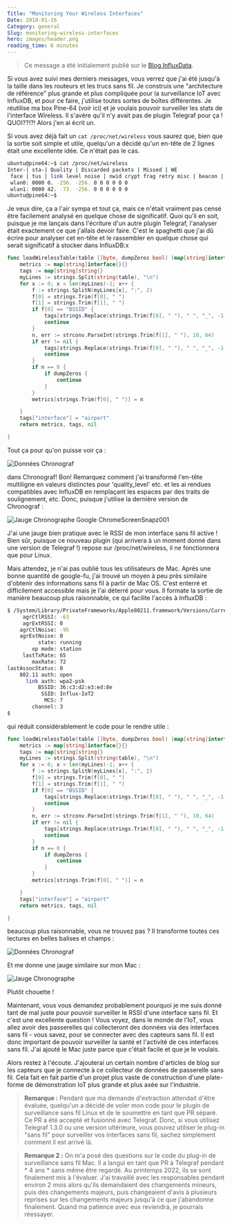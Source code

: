 ```yaml
---
Title: "Monitoring Your Wireless Interfaces"
Date: 2018-01-16
Category: general
Slug: monitoring-wireless-interfaces
hero: images/header.png
reading_time: 6 minutes
---
```


> Ce message a été initialement publié sur le [Blog InfluxData](https://www.influxdata.com/blog/monitoring-wireless-interfaces/).

Si vous avez suivi mes derniers messages, vous verrez que j'ai été jusqu'à la taille dans les routeurs et les trucs sans fil. Je construis une "architecture de référence" plus grande et plus compliquée pour la surveillance IoT avec InfluxDB, et pour ce faire, j'utilise toutes sortes de boîtes différentes. Je réutilise ma box Pine-64 (voir ici) et je voulais pouvoir surveiller les stats de l'interface Wireless. Il s'avère qu'il n'y avait pas de plugin Telegraf pour ça ! QUOI??!?! Alors j'en ai écrit un.

Si vous avez déjà fait un `cat /proc/net/wireless` vous saurez que, bien que la sortie soit simple et utile, quelqu'un a décidé qu'un en-tête de 2 lignes était une excellente idée. Ce n'était pas le cas.

```bash
ubuntu@pine64:~$ cat /proc/net/wireless
Inter-| sta-| Quality | Discarded packets | Missed | WE
 face | tus | link level noise | nwid crypt frag retry misc | beacon | 22
 wlan0: 0000 0. -256. -256. 0 0 0 0 0 0
 wlan1: 0000 42. -73. -256. 0 0 0 0 0 0
ubuntu@pine64:~$
```

Je veux dire, ça a l'air sympa et tout ça, mais ce n'était vraiment pas censé être facilement analysé en quelque chose de significatif. Quoi qu'il en soit, puisque je me lançais dans l'écriture d'un autre plugin Telegraf, l'analyser était exactement ce que j'allais devoir faire. C'est le spaghetti que j'ai dû écrire pour analyser cet en-tête et le rassembler en quelque chose qui serait significatif à stocker dans InfluxDB:x

```go
func loadWirelessTable(table []byte, dumpZeros bool) (map[string]interface{}, map[string]string, error) {
	metrics := map[string]interface{}{}
	tags := map[string]string{}
	myLines := strings.Split(string(table), "\n")
	for x := 0; x < len(myLines)-1; x++ {
		f := strings.SplitN(myLines[x], ":", 2)
		f[0] = strings.Trim(f[0], " ")
		f[1] = strings.Trim(f[1], " ")
		if f[0] == "BSSID" {
			tags[strings.Replace(strings.Trim(f[0], " "), " ", "_", -1)] = strings.Replace(strings.Trim(string(f[1]), " "), " ", "_", -1)
			continue
		}
		n, err := strconv.ParseInt(strings.Trim(f[1], " "), 10, 64)
		if err != nil {
			tags[strings.Replace(strings.Trim(f[0], " "), " ", "_", -1)] = strings.Replace(strings.Trim(f[1], " "), " ", "_", -1)
			continue
		}
		if n == 0 {
			if dumpZeros {
				continue
			}
		}
		metrics[strings.Trim(f[0], " ")] = n

	}
	tags["interface"] = "airport"
	return metrics, tags, nil

}
```

Tout ça pour qu'on puisse voir ça :

![Données Chronograf](images/Google-ChromeScreenSnapz002.png)

dans Chronograf! Bon! Remarquez comment j'ai transformé l'en-tête multiligne en valeurs distinctes pour 'quality_level' etc. et les ai rendues compatibles avec InfluxDB en remplaçant les espaces par des traits de soulignement, etc. Donc, puisque j'utilise la dernière version de Chronograf :

![Jauge Chronographe](images/Google-ChromeScreenSnapz001.png)
Google ChromeScreenSnapz001

J'ai une jauge bien pratique avec le RSSI de mon interface sans fil active ! Bien sûr, puisque ce nouveau plugin (qui arrivera à un moment donné dans une version de Telegraf !) repose sur /proc/net/wireless, il ne fonctionnera que pour Linux.

Mais attendez, je n'ai pas oublié tous les utilisateurs de Mac. Après une bonne quantité de google-fu, j'ai trouvé un moyen à peu près similaire d'obtenir des informations sans fil à partir de Mac OS. C'est enterré et difficilement accessible mais je l'ai déterré pour vous. Il formate la sortie de manière beaucoup plus raisonnable, ce qui facilite l'accès à InfluxDB :

```bash
$ /System/Library/PrivateFrameworks/Apple80211.framework/Versions/Current/Resources/airport -I
     agrCtlRSSI: -63
     agrExtRSSI: 0
    agrCtlNoise: -95
    agrExtNoise: 0
          state: running
        op mode: station
     lastTxRate: 65
        maxRate: 72
lastAssocStatus: 0
    802.11 auth: open
      link auth: wpa2-psk
          BSSID: 36:c3:d2:e3:ed:8e
           SSID: Influx-IoT2
            MCS: 7
        channel: 3
$
```

qui réduit considérablement le code pour le rendre utile :

```go
func loadWirelessTable(table []byte, dumpZeros bool) (map[string]interface{}, map[string]string, error) {
	metrics := map[string]interface{}{}
	tags := map[string]string{}
	myLines := strings.Split(string(table), "\n")
	for x := 0; x < len(myLines)-1; x++ {
		f := strings.SplitN(myLines[x], ":", 2)
		f[0] = strings.Trim(f[0], " ")
		f[1] = strings.Trim(f[1], " ")
		if f[0] == "BSSID" {
			tags[strings.Replace(strings.Trim(f[0], " "), " ", "_", -1)] = strings.Replace(strings.Trim(string(f[1]), " "), " ", "_", -1)
			continue
		}
		n, err := strconv.ParseInt(strings.Trim(f[1], " "), 10, 64)
		if err != nil {
			tags[strings.Replace(strings.Trim(f[0], " "), " ", "_", -1)] = strings.Replace(strings.Trim(f[1], " "), " ", "_", -1)
			continue
		}
		if n == 0 {
			if dumpZeros {
				continue
			}
		}
		metrics[strings.Trim(f[0], " ")] = n

	}
	tags["interface"] = "airport"
	return metrics, tags, nil

}
```

beaucoup plus raisonnable, vous ne trouvez pas ? Il transforme toutes ces lectures en belles balises et champs :

![Données Chronograf](images/Google-ChromeScreenSnapz004.png)

Et me donne une jauge similaire sur mon Mac :

![Jauge Chronographe](images/Google-ChromeScreenSnapz003.png)

Plutôt chouette !

Maintenant, vous vous demandez probablement pourquoi je me suis donné tant de mal juste pour pouvoir surveiller le RSSI d'une interface sans fil. Et c'est une excellente question ! Vous voyez, dans le monde de l'IoT, vous allez avoir des passerelles qui collecteront des données via des interfaces sans fil - vous savez, pour se connecter avec des capteurs sans fil. Il est donc important de pouvoir surveiller la santé et l'activité de ces interfaces sans fil. J'ai ajouté le Mac juste parce que c'était facile et que je le voulais.

Alors restez à l'écoute. J'ajouterai un certain nombre d'articles de blog sur les capteurs que je connecte à ce collecteur de données de passerelle sans fil. Cela fait en fait partie d'un projet plus vaste de construction d'une plate-forme de démonstration IoT plus grande et plus axée sur l'industrie.

> **Remarque :** Pendant que ma demande d'extraction attendait d'être évaluée, quelqu'un a décidé de voler mon code pour le plugin de surveillance sans fil Linux et de le soumettre en tant que PR séparé. Ce PR a été accepté et fusionné avec Telegraf. Donc, si vous utilisez Telegraf 1.3.0 ou une version ultérieure, vous pouvez utiliser le plug-in "sans fil" pour surveiller vos interfaces sans fil, sachez simplement comment il est arrivé là.

> **Remarque 2 :** On m'a posé des questions sur le code du plug-in de surveillance sans fil Mac. Il a langui en tant que PR à Telegraf pendant * 4 ans * sans même être regardé. Au printemps 2022, ils se sont finalement mis à l'évaluer. J'ai travaillé avec les responsables pendant environ 2 mois alors qu'ils demandaient des changements mineurs, puis des changements majeurs, puis changeaient d'avis à plusieurs reprises sur les changements majeurs jusqu'à ce que j'abandonne finalement. Quand ma patience avec eux reviendra, je pourrais réessayer.
